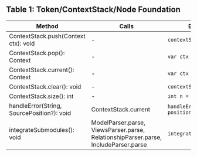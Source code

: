 ## Table 1: **Token/ContextStack/Node Foundation**
| Method                                    | Calls                | Example Method Call                                 |
|--------------------------------------------|----------------------|-----------------------------------------------------|
| ContextStack.push(Context ctx): void       | -                    | `contextStack.push(currentContext);`                |
| ContextStack.pop(): Context                | -                    | `var ctx = contextStack.pop();`                     |
| ContextStack.current(): Context            | -                    | `var ctx = contextStack.current();`                 |
| ContextStack.clear(): void                 | -                    | `contextStack.clear();`                             |
| ContextStack.size(): int                   | -                    | `int n = contextStack.size();`                      |
| handleError(String, SourcePosition?): void | ContextStack.current | `handleError("Unexpected token", position);`        |
| integrateSubmodules(): void                                 | ModelParser.parse, ViewsParser.parse, RelationshipParser.parse, IncludeParser.parse             | `integrateSubmodules();`                             | 